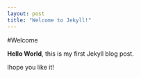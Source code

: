 ```yaml
---
layout: post
title: "Welcome to Jekyll!"
---
```


#Welcome

**Hello World**, this is my first Jekyll blog post.

Ihope you like it!
